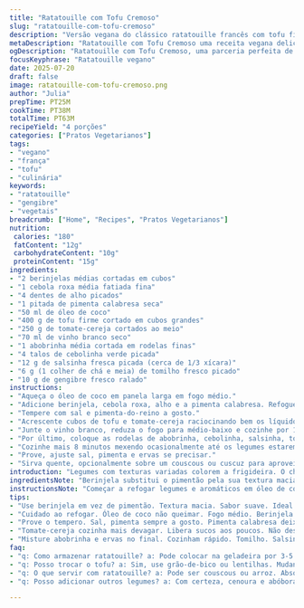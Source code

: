 ```yaml
---
title: "Ratatouille com Tofu Cremoso"
slug: "ratatouille-com-tofu-cremoso"
description: "Versão vegana do clássico ratatouille francês com tofu firme e um toque de gengibre fresco. Vegetais coloridos dourados na manteiga de coco, vinho branco e ervas aromáticas. Troca o pimentão por berinjela para suavidade e adiciona tomate-cereja para mais doçura. Feito em panela só, cozimento entre médio e baixo para manter textura e sabor dos ingredientes até o ponto ideal."
metaDescription: "Ratatouille com Tofu Cremoso uma receita vegana deliciosa que mistura texturas, sabores e aromas exóticos do gengibre e vinho branco"
ogDescription: "Ratatouille com Tofu Cremoso, uma parceria perfeita de legumes coloridos com tofu firme, ideal para quem busca um prato vegano rico em sabor"
focusKeyphrase: "Ratatouille vegano"
date: 2025-07-20
draft: false
image: ratatouille-com-tofu-cremoso.png
author: "Julia"
prepTime: PT25M
cookTime: PT38M
totalTime: PT63M
recipeYield: "4 porções"
categories: ["Pratos Vegetarianos"]
tags:
- "vegano"
- "frança"
- "tofu"
- "culinária"
keywords:
- "ratatouille"
- "gengibre"
- "vegetais"
breadcrumb: ["Home", "Recipes", "Pratos Vegetarianos"]
nutrition: 
 calories: "180"
 fatContent: "12g"
 carbohydrateContent: "10g"
 proteinContent: "15g"
ingredients:
- "2 berinjelas médias cortadas em cubos"
- "1 cebola roxa média fatiada fina"
- "4 dentes de alho picados"
- "1 pitada de pimenta calabresa seca"
- "50 ml de óleo de coco"
- "400 g de tofu firme cortado em cubos grandes"
- "250 g de tomate-cereja cortados ao meio"
- "70 ml de vinho branco seco"
- "1 abobrinha média cortada em rodelas finas"
- "4 talos de cebolinha verde picada"
- "12 g de salsinha fresca picada (cerca de 1/3 xícara)"
- "6 g (1 colher de chá e meia) de tomilho fresco picado"
- "10 g de gengibre fresco ralado"
instructions:
- "Aqueça o óleo de coco em panela larga em fogo médio."
- "Adicione berinjela, cebola roxa, alho e a pimenta calabresa. Refogue mexendo sempre por cerca de 8 minutos até começar amolecer e dourar."
- "Tempere com sal e pimenta-do-reino a gosto."
- "Acrescente cubos de tofu e tomate-cereja raciocinando bem os líquidos da panela, refogue por mais 12 minutos, mexendo ora e outra, até os tomates desmancharem ligeiramente."
- "Junte o vinho branco, reduza o fogo para médio-baixo e cozinhe por 10 minutos até o álcool evaporar."
- "Por último, coloque as rodelas de abobrinha, cebolinha, salsinha, tomilho e gengibre. Misture tudo muito bem."
- "Cozinhe mais 8 minutos mexendo ocasionalmente até os legumes estarem macios porém firmes e a mistura aquecida por completo."
- "Prove, ajuste sal, pimenta e ervas se precisar."
- "Sirva quente, opcionalmente sobre um couscous ou cuscuz para aproveitar o caldo."
introduction: "Legumes com texturas variadas colorem a frigideira. O cheiro do gengibre fresco invade o ambiente, enquanto o vinho branco evapora lento. Não é só ratatouille, é uma celebração da simplicidade do vegetal combinado com a proteína suave do tofu. Trocar o pimentão por berinjela dá um toque a mais de maciez. Tomate-cereja entra para adoçar e trazer frescor. Tudo confere camadas que se equilibram sem forçar o sabor. Refogar no óleo de coco entrega uma base diferente, mais exótica. Um prato vegetal que não tem pressa para ser apreciado mas causa impacto no sabor e aroma. Cores, aromas e texturas mesclam em uma receita que, embora longa, é simples e honesta para o dia a dia ou ocasiões especiais. Cozinhe direto na panela, pouco movimento e paciência. No fim, foge do trivial e ganha cara nova com poucas mudanças. Para servir, vai bem com couscous, arroz marroquino ou mesmo puro, só esse conforto vegetal quentinho na mesa."
ingredientsNote: "Berinjela substitui o pimentão pela sua textura macia ao cozinhar e sabor suave. Tomate-cereja traz mais doçura e equilíbrio, diferente do tomate italiano que tem sabor mais ácido. O tofu firme ajuda a sustentar o prato, evitando desmanchar demais, e absorve bem os temperos. Gengibre fresco não aparece no original, adiciona um frescor picante e único, combinando com o aroma do vinho branco e as ervas. Óleo de coco traz uma gordura diferente, mais aromática e com ponto de fumaça lemniscado para refogar. Use cebola roxa para um sabor mais adocicado versus a tradicional branca. Tomilho e salsinha finalizam com frescor e aroma herbáceo clássico. Cebolinha entra no fim para manter cor e crocância leve. Ajuste temperos conforme seu gosto, pimenta calabresa pode ser trocada por pimenta-do-reino se preferir menos ardência."
instructionsNote: "Começar a refogar legumes e aromáticos em óleo de coco por temperatura média para evitar que queimem. Berinjela precisa de um pouco mais tempo para ficar macia, mexa com frequência para cozinhar por igual. Após dourar e amolecer, tempere para criar a base do sabor. O tofu entra depois para não desmanchar, e precisa cozinhar junto dos tomates e do vinho para receber a acidez e amaciar. Tomate-cereja se desmancha mais lentamente que o tomate italiano, requer mais tempo de cozimento para soltar seus sucos. Reduza fogo para médio-baixo ao adicionar o vinho para controlar evaporação e evitar ressecamento. Por fim, incorpore abobrinha e ervas, que cozinham rápido e aromatizam. Mexa com cuidado para manter a textura dos legumes. Prove sempre para ajustar temperos. Sirva imediatamente para aproveitar frescor, mas aguenta bem esperar quente. Pode acompanhar um couscous leve, que absorve o molho e finaliza o prato."
tips:
- "Use berinjela em vez de pimentão. Textura macia. Sabor suave. Ideal para esse prato. E tomate-cereja? Ajuda no adocicado. Cozinha melhor que o tomate comum."
- "Cuidado ao refogar. Óleo de coco não queimar. Fogo médio. Berinjela funciona diferente. Precisa de tempo. Mexer bastante. Para cozinhar tudo por igual."
- "Prove o tempero. Sal, pimenta sempre a gosto. Pimenta calabresa deixa o prato picante. Troque por pimenta-do-reino para menos ardido. Simples ajustes fazem diferença."
- "Tomate-cereja cozinha mais devagar. Libera sucos aos poucos. Não desmancha como o italiano. É mais doce também. Dê chance para se integrar ao tofu e aos legumes. "
- "Misture abobrinha e ervas no final. Cozinham rápido. Tomilho. Salsinha. Gengibre fresco. Aromas subindo na cozinha. Garantia de sabor marcante ao fim do prato."
faq:
- "q: Como armazenar ratatouille? a: Pode colocar na geladeira por 3-5 dias. Também pode congelar. Mantém sabor. Para esquentar, use panela ou micro-ondas."
- "q: Posso trocar o tofu? a: Sim, use grão-de-bico ou lentilhas. Mudança na textura. Mas sabor continua presente. Boa opção vegana também. Usar só legumes é possível."
- "q: O que servir com ratatouille? a: Pode ser couscous ou arroz. Absorvem o molho. Também puro. Sabor vegetal que encanta. Acompanhamentos variados são bem-vindos."
- "q: Posso adicionar outros legumes? a: Com certeza, cenoura e abóbora. Eles acrescentam doçura. Outros sabores. Busque equilíbrio de ingredientes. Cuidado com os tempos de cozimento."

---
```

